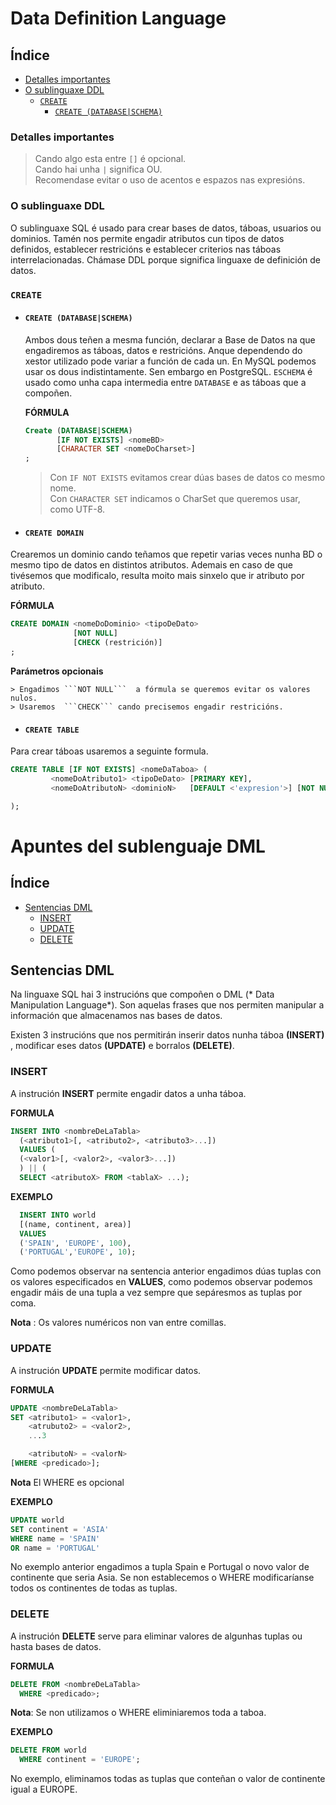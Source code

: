 # Data Definition Language
## Índice
  - [Detalles importantes](#detalles-importantes)
  - [O sublinguaxe DDL](#o-sublinguaxe-ddl)
    - [```CREATE```](#create)
      - [```CREATE (DATABASE|SCHEMA)```](#create-(databse|schema))

### Detalles importantes
  > Cando algo esta entre ```[]``` é opcional.    
  > Cando hai unha ```|``` significa OU.    
  > Recomendase evitar o uso de acentos e espazos nas expresións.

### O sublinguaxe DDL
O sublinguaxe SQL é usado para crear bases de datos, táboas, usuarios ou dominios. Tamén nos permite engadir atributos cun tipos de datos definidos, establecer restricións e establecer criterios nas táboas interrelacionadas. Chámase DDL porque significa linguaxe de definición de datos.

### ```CREATE```
- #### ```CREATE (DATABASE|SCHEMA)```
  Ambos dous teñen a mesma función, declarar a Base de Datos na que engadiremos as táboas, datos e restricións.
  Anque dependendo do xestor utilizado pode variar a función de cada un. En MySQL podemos usar os dous indistintamente. Sen embargo en PostgreSQL. ```ESCHEMA``` é usado como unha capa intermedia entre ```DATABASE``` e as táboas que a compoñen.  

    **FÓRMULA**
  ```SQL
  Create (DATABASE|SCHEMA)
         [IF NOT EXISTS] <nomeBD>
         [CHARACTER SET <nomeDoCharset>]
  ;
  ```
    > Con ```IF NOT EXISTS``` evitamos crear dúas bases de datos co mesmo nome.   
    >Con ```CHARACTER SET``` indicamos o CharSet que queremos usar, como UTF-8.

- #### ```CREATE DOMAIN```
Crearemos un dominio cando teñamos que repetir varias veces nunha BD o mesmo tipo de datos en distintos atributos. Ademais en caso de que tivésemos que modificalo, resulta moito mais sinxelo que ir atributo por atributo.

  **FÓRMULA**
  ```SQL
  CREATE DOMAIN <nomeDoDominio> <tipoDeDato>
                [NOT NULL]
                [CHECK (restrición)]
  ;
  ```
  **Parámetros opcionais**

    > Engadimos ```NOT NULL```  a fórmula se queremos evitar os valores nulos.     
    > Usaremos  ```CHECK``` cando precisemos engadir restricións.

- #### ```CREATE TABLE```
Para crear táboas usaremos a seguinte formula.
```SQL
CREATE TABLE [IF NOT EXISTS] <nomeDaTaboa> (
	     <nomeDoAtributo1> <tipoDeDato> [PRIMARY KEY],
	     <nomeDoAtributoN> <dominioN>   [DEFAULT <'expresion'>] [NOT NULL] [UNIQUE],

);
```
# Apuntes del sublenguaje DML
## Índice
  - [Sentencias DML](#Sentencias-DML)
    - [INSERT](#INSERT)
    - [UPDATE](#UPDATE)
    - [DELETE](#DELETE)

  ## Sentencias DML
  Na linguaxe SQL hai 3 instrucións que compoñen o DML (* Data Manipulation Language*). Son aquelas frases que nos permiten manipular a información que almacenamos nas bases de datos.

  Existen 3 instrucións que nos permitirán inserir datos nunha táboa **(INSERT)** , modificar eses datos **(UPDATE)** e borralos **(DELETE)**.

  ### INSERT
A instrución **INSERT** permite engadir datos a unha táboa.

**FORMULA**
```sql
INSERT INTO <nombreDeLaTabla>
  (<atributo1>[, <atributo2>, <atributo3>...])
  VALUES (
  (<valor1>[, <valor2>, <valor3>...])
  ) || (
  SELECT <atributoX> FROM <tablaX> ...);
```

**EXEMPLO**
```sql
  INSERT INTO world
  [(name, continent, area)]
  VALUES
  ('SPAIN', 'EUROPE', 100),
  ('PORTUGAL','EUROPE', 10);
```
Como podemos observar na sentencia anterior engadimos dúas tuplas con os valores especificados en **VALUES**, como podemos observar podemos engadir máis de una tupla a vez sempre que sepáresmos as tuplas por coma.

   **Nota** : Os  valores numéricos non van entre comillas.

### UPDATE
A instrución **UPDATE** permite modificar datos.

**FORMULA**
```sql
UPDATE <nombreDeLaTabla>
SET <atributo1> = <valor1>,
    <atrubuto2> = <valor2>,
    ...3

    <atributoN> = <valorN>
[WHERE <predicado>];
```
**Nota** El WHERE es opcional

**EXEMPLO**
```sql
UPDATE world
SET continent = 'ASIA'
WHERE name = 'SPAIN'
OR name = 'PORTUGAL'
```
No  exemplo anterior engadimos  a tupla Spain e Portugal o novo valor de continente que seria Asia. Se non establecemos o WHERE modificaríanse todos os continentes de todas as tuplas.
### DELETE
A instrución **DELETE** serve para eliminar valores de algunhas tuplas ou hasta bases de datos.

**FORMULA**
```SQL
DELETE FROM <nombreDeLaTabla>
  WHERE <predicado>;
```
**Nota**: Se non utilizamos o WHERE eliminiaremos toda a taboa.

**EXEMPLO**
```SQL
DELETE FROM world
  WHERE continent = 'EUROPE';
```
No exemplo, eliminamos todas as tuplas que conteñan o valor de continente igual  a EUROPE.


